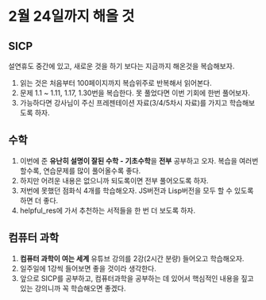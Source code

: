 # 2월 24일까지 해올 것

## SICP

설연휴도 중간에 있고, 새로운 것을 하기 보다는 지금까지 해온것을 복습해보자.

1. 읽는 것은 처음부터 100페이지까지 복습위주로 반복해서 읽어본다.
2. 문제 1.1 ~ 1.11, 1.17, 1.30번을 복습한다. 못 풀었다면 이번 기회에 한번 풀어보자.
3. 가능하다면 강사님이 주신 프레젠테이션 자료(3/4/5차시 자료)를 가지고 학습해보도록 하자.

## 수학

1. 이번에 준 **유난히 설명이 잘된 수학 - 기초수학**을 **전부** 공부하고 오자. 복습을 여러번 할수록, 연습문제를 많이 풀어올수록 좋다.  
2. 하지만 어려운 내용은 없으니까 되도록이면 전부 풀어오도록 하자.
3. 저번에 못했던 점화식 4개를 학습해오자. JS버전과 Lisp버전을 모두 할 수 있도록 하면 더 좋다.
4. helpful\_res에 가서 추천하는 서적들을 한 번 더 보도록 하자.

## 컴퓨터 과학

1. **컴퓨터 과학이 여는 세계** 유튜브 강의를 2강(2시간 분량) 들어오고 학습해오자.
2. 일주일에 1강씩 들어보면 좋을 것이라 생각한다.
3. 앞으로 SICP를 공부하고, 컴퓨터과학을 공부하는 데 있어서 핵심적인 내용을 짚고 있는 강의니까 꼭 학습해오면 좋겠다.


